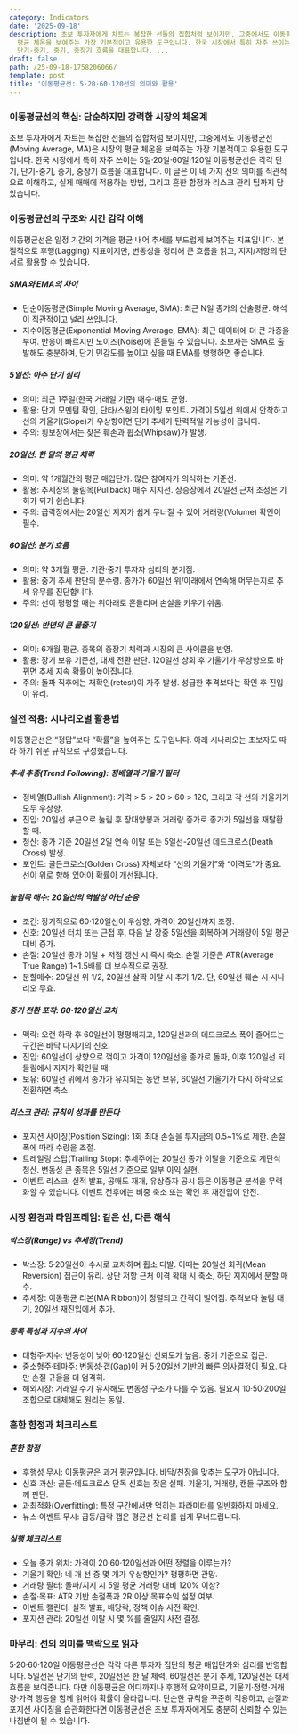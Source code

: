 ```yaml
---
category: Indicators
date: '2025-09-18'
description: 초보 투자자에게 차트는 복잡한 선들의 집합처럼 보이지만, 그중에서도 이동평균선(Moving Average, MA)은 시장의
  평균 체온을 보여주는 가장 기본적이고 유용한 도구입니다. 한국 시장에서 특히 자주 쓰이는 5일·20일·60일·120일 이동평균선은 각각 단기,
  단기-중기, 중기, 중장기 흐름을 대표합니다. ...
draft: false
path: /25-09-18-1758206066/
template: post
title: '이동평균선: 5·20·60·120선의 의미와 활용'
---
```


### 이동평균선의 핵심: 단순하지만 강력한 시장의 체온계
초보 투자자에게 차트는 복잡한 선들의 집합처럼 보이지만, 그중에서도 이동평균선(Moving Average, MA)은 시장의 평균 체온을 보여주는 가장 기본적이고 유용한 도구입니다. 한국 시장에서 특히 자주 쓰이는 5일·20일·60일·120일 이동평균선은 각각 단기, 단기-중기, 중기, 중장기 흐름을 대표합니다. 이 글은 이 네 가지 선의 의미를 직관적으로 이해하고, 실제 매매에 적용하는 방법, 그리고 흔한 함정과 리스크 관리 팁까지 담았습니다.

### 이동평균선의 구조와 시간 감각 이해
이동평균선은 일정 기간의 가격을 평균 내어 추세를 부드럽게 보여주는 지표입니다. 본질적으로 후행(Lagging) 지표이지만, 변동성을 정리해 큰 흐름을 읽고, 지지/저항의 단서로 활용할 수 있습니다.

##### SMA와 EMA의 차이
- 단순이동평균(Simple Moving Average, SMA): 최근 N일 종가의 산술평균. 해석이 직관적이고 널리 쓰입니다.
- 지수이동평균(Exponential Moving Average, EMA): 최근 데이터에 더 큰 가중을 부여. 반응이 빠르지만 노이즈(Noise)에 흔들릴 수 있습니다.
초보자는 SMA로 출발해도 충분하며, 단기 민감도를 높이고 싶을 때 EMA를 병행하면 좋습니다.

##### 5일선: 아주 단기 심리
- 의미: 최근 1주일(한국 거래일 기준) 매수·매도 균형.
- 활용: 단기 모멘텀 확인, 단타/스윙의 타이밍 포인트. 가격이 5일선 위에서 안착하고 선의 기울기(Slope)가 우상향이면 단기 추세가 탄력적일 가능성이 큽니다.
- 주의: 횡보장에서는 잦은 훼손과 휩소(Whipsaw)가 발생.

##### 20일선: 한 달의 평균 체력
- 의미: 약 1개월간의 평균 매입단가. 많은 참여자가 의식하는 기준선.
- 활용: 추세장의 눌림목(Pullback) 매수 지지선. 상승장에서 20일선 근처 조정은 기회가 되기 쉽습니다.
- 주의: 급락장에서는 20일선 지지가 쉽게 무너질 수 있어 거래량(Volume) 확인이 필수.

##### 60일선: 분기 흐름
- 의미: 약 3개월 평균. 기관·중기 투자자 심리의 분기점.
- 활용: 중기 추세 판단의 분수령. 종가가 60일선 위/아래에서 연속해 머무는지로 추세 유무를 진단합니다.
- 주의: 선이 평평할 때는 위아래로 흔들리며 손실을 키우기 쉬움.

##### 120일선: 반년의 큰 물줄기
- 의미: 6개월 평균. 종목의 중장기 체력과 시장의 큰 사이클을 반영.
- 활용: 장기 보유 기준선, 대세 전환 판단. 120일선 상회 후 기울기가 우상향으로 바뀌면 추세 지속 확률이 높아집니다.
- 주의: 돌파 직후에는 재확인(retest)이 자주 발생. 성급한 추격보다는 확인 후 진입이 유리.

### 실전 적용: 시나리오별 활용법
이동평균선은 “정답”보다 “확률”을 높여주는 도구입니다. 아래 시나리오는 초보자도 따라 하기 쉬운 규칙으로 구성했습니다.

##### 추세 추종(Trend Following): 정배열과 기울기 필터
- 정배열(Bullish Alignment): 가격 > 5 > 20 > 60 > 120, 그리고 각 선의 기울기가 모두 우상향.
- 진입: 20일선 부근으로 눌림 후 장대양봉과 거래량 증가로 종가가 5일선을 재탈환할 때.
- 청산: 종가 기준 20일선 2일 연속 이탈 또는 5일선-20일선 데드크로스(Death Cross) 발생.
- 포인트: 골든크로스(Golden Cross) 자체보다 “선의 기울기”와 “이격도”가 중요. 선이 위로 향해 있어야 확률이 개선됩니다.

##### 눌림목 매수: 20일선의 역발상 아닌 순응
- 조건: 장기적으로 60·120일선이 우상향, 가격이 20일선까지 조정.
- 신호: 20일선 터치 또는 근접 후, 다음 날 장중 5일선을 회복하며 거래량이 5일 평균 대비 증가.
- 손절: 20일선 종가 이탈 + 저점 갱신 시 즉시 축소. 손절 기준은 ATR(Average True Range) 1~1.5배를 더 보수적으로 권장.
- 분할매수: 20일선 위 1/2, 20일선 살짝 이탈 시 추가 1/2. 단, 60일선 훼손 시 시나리오 무효.

##### 중기 전환 포착: 60·120일선 교차
- 맥락: 오랜 하락 후 60일선이 평평해지고, 120일선과의 데드크로스 폭이 줄어드는 구간은 바닥 다지기의 신호.
- 진입: 60일선이 상향으로 꺾이고 가격이 120일선을 종가로 돌파, 이후 120일선 되돌림에서 지지가 확인될 때.
- 보유: 60일선 위에서 종가가 유지되는 동안 보유, 60일선 기울기가 다시 하락으로 전환하면 축소.

##### 리스크 관리: 규칙이 성과를 만든다
- 포지션 사이징(Position Sizing): 1회 최대 손실을 투자금의 0.5~1%로 제한. 손절폭에 따라 수량을 조절.
- 트레일링 스탑(Trailing Stop): 추세주에는 20일선 종가 이탈을 기준으로 계단식 청산. 변동성 큰 종목은 5일선 기준으로 일부 이익 실현.
- 이벤트 리스크: 실적 발표, 공매도 재개, 유상증자 공시 등은 이동평균 분석을 무력화할 수 있습니다. 이벤트 전후에는 비중 축소 또는 확인 후 재진입이 안전.

### 시장 환경과 타임프레임: 같은 선, 다른 해석
##### 박스장(Range) vs 추세장(Trend)
- 박스장: 5·20일선이 수시로 교차하며 휩소 다발. 이때는 20일선 회귀(Mean Reversion) 접근이 유리. 상단 저항 근처 이격 확대 시 축소, 하단 지지에서 분할 매수.
- 추세장: 이동평균 리본(MA Ribbon)이 정렬되고 간격이 벌어짐. 추격보다 눌림 대기, 20일선 재진입에서 추가.

##### 종목 특성과 지수의 차이
- 대형주·지수: 변동성이 낮아 60·120일선 신뢰도가 높음. 중기 기준으로 접근.
- 중소형주·테마주: 변동성·갭(Gap)이 커 5·20일선 기반의 빠른 의사결정이 필요. 다만 손절 규율을 더 엄격히.
- 해외시장: 거래일 수가 유사해도 변동성 구조가 다를 수 있음. 필요시 10·50·200일 조합으로 대체해도 원리는 동일.

### 흔한 함정과 체크리스트
##### 흔한 함정
- 후행성 무시: 이동평균은 과거 평균입니다. 바닥/천장을 맞추는 도구가 아닙니다.
- 신호 과신: 골든·데드크로스 단독 신호는 잦은 실패. 기울기, 거래량, 캔들 구조와 함께 판단.
- 과최적화(Overfitting): 특정 구간에서만 먹히는 파라미터를 일반화하지 마세요.
- 뉴스·이벤트 무시: 급등/급락 갭은 평균선 논리를 쉽게 무너뜨립니다.

##### 실행 체크리스트
- 오늘 종가 위치: 가격이 20·60·120일선과 어떤 정렬을 이루는가?
- 기울기 확인: 네 개 선 중 몇 개가 우상향인가? 평평하면 관망.
- 거래량 필터: 돌파/지지 시 5일 평균 거래량 대비 120% 이상?
- 손절·목표: ATR 기반 손절폭과 2R 이상 목표수익 설정 여부.
- 이벤트 캘린더: 실적 발표, 배당락, 정책 이슈 사전 확인.
- 포지션 관리: 20일선 이탈 시 몇 %를 줄일지 사전 결정.

### 마무리: 선의 의미를 맥락으로 읽자
5·20·60·120일 이동평균선은 각각 다른 투자자 집단의 평균 매입단가와 심리를 반영합니다. 5일선은 단기의 탄력, 20일선은 한 달 체력, 60일선은 분기 추세, 120일선은 대세 흐름을 보여줍니다. 다만 이동평균은 어디까지나 후행적 요약이므로, 기울기·정렬·거래량·가격 행동을 함께 읽어야 확률이 올라갑니다. 단순한 규칙을 꾸준히 적용하고, 손절과 포지션 사이징을 습관화한다면 이동평균선은 초보 투자자에게도 충분히 신뢰할 수 있는 나침반이 될 수 있습니다.